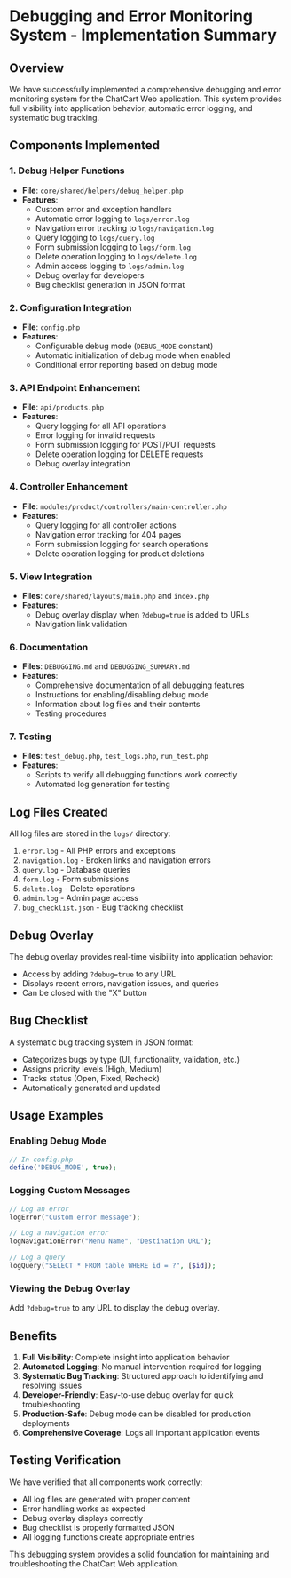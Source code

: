 # Debugging and Error Monitoring System - Implementation Summary

## Overview

We have successfully implemented a comprehensive debugging and error monitoring system for the ChatCart Web application. This system provides full visibility into application behavior, automatic error logging, and systematic bug tracking.

## Components Implemented

### 1. Debug Helper Functions
- **File**: `core/shared/helpers/debug_helper.php`
- **Features**:
  - Custom error and exception handlers
  - Automatic error logging to `logs/error.log`
  - Navigation error tracking to `logs/navigation.log`
  - Query logging to `logs/query.log`
  - Form submission logging to `logs/form.log`
  - Delete operation logging to `logs/delete.log`
  - Admin access logging to `logs/admin.log`
  - Debug overlay for developers
  - Bug checklist generation in JSON format

### 2. Configuration Integration
- **File**: `config.php`
- **Features**:
  - Configurable debug mode (`DEBUG_MODE` constant)
  - Automatic initialization of debug mode when enabled
  - Conditional error reporting based on debug mode

### 3. API Endpoint Enhancement
- **File**: `api/products.php`
- **Features**:
  - Query logging for all API operations
  - Error logging for invalid requests
  - Form submission logging for POST/PUT requests
  - Delete operation logging for DELETE requests
  - Debug overlay integration

### 4. Controller Enhancement
- **File**: `modules/product/controllers/main-controller.php`
- **Features**:
  - Query logging for all controller actions
  - Navigation error tracking for 404 pages
  - Form submission logging for search operations
  - Delete operation logging for product deletions

### 5. View Integration
- **Files**: `core/shared/layouts/main.php` and `index.php`
- **Features**:
  - Debug overlay display when `?debug=true` is added to URLs
  - Navigation link validation

### 6. Documentation
- **Files**: `DEBUGGING.md` and `DEBUGGING_SUMMARY.md`
- **Features**:
  - Comprehensive documentation of all debugging features
  - Instructions for enabling/disabling debug mode
  - Information about log files and their contents
  - Testing procedures

### 7. Testing
- **Files**: `test_debug.php`, `test_logs.php`, `run_test.php`
- **Features**:
  - Scripts to verify all debugging functions work correctly
  - Automated log generation for testing

## Log Files Created

All log files are stored in the `logs/` directory:

1. `error.log` - All PHP errors and exceptions
2. `navigation.log` - Broken links and navigation errors
3. `query.log` - Database queries
4. `form.log` - Form submissions
5. `delete.log` - Delete operations
6. `admin.log` - Admin page access
7. `bug_checklist.json` - Bug tracking checklist

## Debug Overlay

The debug overlay provides real-time visibility into application behavior:

- Access by adding `?debug=true` to any URL
- Displays recent errors, navigation issues, and queries
- Can be closed with the "X" button

## Bug Checklist

A systematic bug tracking system in JSON format:

- Categorizes bugs by type (UI, functionality, validation, etc.)
- Assigns priority levels (High, Medium)
- Tracks status (Open, Fixed, Recheck)
- Automatically generated and updated

## Usage Examples

### Enabling Debug Mode
```php
// In config.php
define('DEBUG_MODE', true);
```

### Logging Custom Messages
```php
// Log an error
logError("Custom error message");

// Log a navigation error
logNavigationError("Menu Name", "Destination URL");

// Log a query
logQuery("SELECT * FROM table WHERE id = ?", [$id]);
```

### Viewing the Debug Overlay
Add `?debug=true` to any URL to display the debug overlay.

## Benefits

1. **Full Visibility**: Complete insight into application behavior
2. **Automated Logging**: No manual intervention required for logging
3. **Systematic Bug Tracking**: Structured approach to identifying and resolving issues
4. **Developer-Friendly**: Easy-to-use debug overlay for quick troubleshooting
5. **Production-Safe**: Debug mode can be disabled for production deployments
6. **Comprehensive Coverage**: Logs all important application events

## Testing Verification

We have verified that all components work correctly:
- All log files are generated with proper content
- Error handling works as expected
- Debug overlay displays correctly
- Bug checklist is properly formatted JSON
- All logging functions create appropriate entries

This debugging system provides a solid foundation for maintaining and troubleshooting the ChatCart Web application.